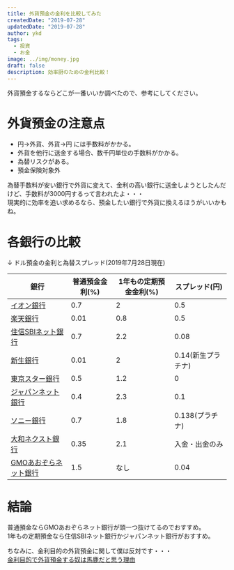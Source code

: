 ```yaml
---
title: 外貨預金の金利を比較してみた
createdDate: "2019-07-28"
updatedDate: "2019-07-28"
author: ykd
tags:
  - 投資
  - お金
image: ../img/money.jpg
draft: false
description: 効率厨のための金利比較！
---
```


外貨預金するならどこが一番いいか調べたので、参考にしてください。  

# 外貨預金の注意点
* 円->外貨、外貨->円 には手数料がかかる。
* 外貨を他行に送金する場合、数千円単位の手数料がかかる。
* 為替リスクがある。  
* 預金保険対象外  

為替手数料が安い銀行で外貨に変えて、金利の高い銀行に送金しようとしたんだけど、手数料が3000円するって言われたよ・・・  
現実的に効率を追い求めるなら、預金したい銀行で外貨に換えるほうがいいかもね。

# 各銀行の比較

↓ ドル預金の金利と為替スプレッド(2019年7月28日現在)

|  銀行  |  普通預金金利(%) | 1年もの定期預金金利(%) | スプレッド(円) |
| ---- | ---- | --- | --- |  
|  [イオン銀行](https://www.aeonbank.co.jp/foreign_deposit/)  |  0.7  | 2 | 0.5 |  
|  [楽天銀行](https://www.rakuten-bank.co.jp/assets/forexdep/ordinary/)  | 0.01  | 0.8 | 0.5 |  
|  [住信SBIネット銀行](https://www.netbk.co.jp/contents/lp/gaika/main2/index.html)  |  0.7  | 2.2 | 0.08 |  
|  [新生銀行](https://www.shinseibank.com/gaika/cam/)  |  0.01  | 2 | 0.14(新生プラチナ) |  
|  [東京スター銀行](https://www.tokyostarbank.co.jp/rate/fc_commission/index.html)  |  0.5  | 1.2 | 0 |  
|  [ジャパンネット銀行](https://www.japannetbank.co.jp/investment/fcd/guide/deposit/index.html)  |  0.4  | 2.3 | 0.1 |  
|  [ソニー銀行](https://moneykit.net/visitor/rate/fd_usd.html)  |  0.7  | 1.8 | 0.138(プラチナ) |
|  [大和ネクスト銀行](https://www.bank-daiwa.co.jp/rate_fc/)  |  0.35 | 2.1 | 入金・出金のみ |
|  [GMOあおぞらネット銀行](https://gmo-aozora.com/saving/fc-ordinary.html)  |  1.5  | なし | 0.04 |

# 結論
普通預金ならGMOあおぞらネット銀行が頭一つ抜けてるのでおすすめ。  
1年もの定期預金なら住信SBIネット銀行かジャパンネット銀行がおすすめ。  

ちなみに、金利目的の外貨預金に関して僕は反対です・・・  
[金利目的で外貨預金する奴は馬鹿だと思う理由](../2019-07-28--fcd-idiot/)
